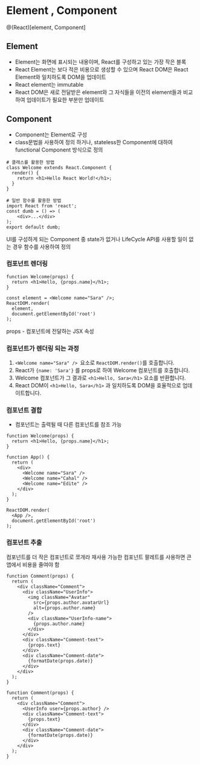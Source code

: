 # Element , Component
@(React)[element, Component]

## Element
- Element는 화면에 표시되는 내용이며, React를 구성하고 있는 가장 작은 블록
-  React Element는 보다 적은 비용으로 생성할 수 있으며 React DOM은 React Element와 일치하도록 DOM을 업데이트
-  React element는 immutable
-  React DOM은 새로 전달받은 element와 그 자식들을 이전의 element들과 비교하여 업데이트가 필요한 부분만 업데이트

## Component
- Component는 Element로 구성
- class문법을 사용하여 정의 하거나, stateless한 Component에 대하여 functional Component 방식으로 정의

```
# 클래스를 활용한 방법
class Welcome extends React.Component {
  render() {
    return <h1>Hello React World!</h1>;
  }
}
```
```
# 일반 함수를 활용한 방법
import React from 'react';
const dumb = () => (
	<div>...</div>
);
export default dumb;
```
UI를 구성하게 되는 Component 중 state가 없거나 LifeCycle API를 사용할 일이 없는 경우 함수를 사용하여 정의

### 컴포넌트 렌더링
```
function Welcome(props) {
  return <h1>Hello, {props.name}</h1>;
}

const element = <Welcome name="Sara" />;
ReactDOM.render(
  element,
  document.getElementById('root')
);
```
props - 컴포넌트에 전달하는  JSX 속성

### 컴포넌트가 렌더링 되는 과정

1. `<Welcome name="Sara" /> `요소로 `ReactDOM.render()`를 호출합니다.
2. React가 `{name: 'Sara'}` 를 props로 하여 Welcome 컴포넌트를 호출합니다.
3. Welcome 컴포넌트가 그 결과로 `<h1>Hello, Sara</h1>` 요소를 반환합니다.
4. React DOM이 `<h1>Hello, Sara</h1>` 과 일치하도록 DOM을 효율적으로 업데이트합니다.

### 컴포넌트 결합
- 컴포넌트는 출력될 때 다른 컴포넌트를 참조 가능
```
function Welcome(props) {
  return <h1>Hello, {props.name}</h1>;
}

function App() {
  return (
    <div>
      <Welcome name="Sara" />
      <Welcome name="Cahal" />
      <Welcome name="Edite" />
    </div>
  );
}

ReactDOM.render(
  <App />,
  document.getElementById('root')
);
```

### 컴포넌트 추출
컴포넌트를 더 작은 컴포넌트로 쪼개라
재사용 가능한 컴포넌트 팔레트를 사용하면 큰 앱에서 비용을 줄여야 함
```
function Comment(props) {
  return (
    <div className="Comment">
      <div className="UserInfo">
        <img className="Avatar"
          src={props.author.avatarUrl}
          alt={props.author.name}
        />
        <div className="UserInfo-name">
          {props.author.name}
        </div>
      </div>
      <div className="Comment-text">
        {props.text}
      </div>
      <div className="Comment-date">
        {formatDate(props.date)}
      </div>
    </div>
  );
}
```
```
function Comment(props) {
  return (
    <div className="Comment">
      <UserInfo user={props.author} />
      <div className="Comment-text">
        {props.text}
      </div>
      <div className="Comment-date">
        {formatDate(props.date)}
      </div>
    </div>
  );
}
```
